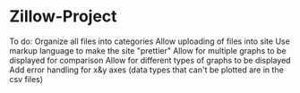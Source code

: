 # Zillow-Project

To do:
Organize all files into categories
Allow uploading of files into site
Use markup language to make the site "prettier"
Allow for multiple graphs to be displayed for comparison
Allow for different types of graphs to be displayed
Add error handling for x&y axes (data types that can't be plotted are in the csv files)
